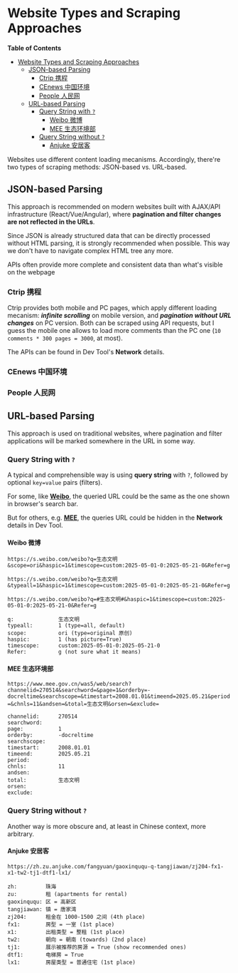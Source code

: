 Website Types and Scraping Approaches
======

**Table of Contents**
- [Website Types and Scraping Approaches](#website-types-and-scraping-approaches)
  - [JSON-based Parsing](#json-based-parsing)
    - [Ctrip 携程](#ctrip-携程)
    - [CEnews 中国环境](#cenews-中国环境)
    - [People 人民网](#people-人民网)
  - [URL-based Parsing](#url-based-parsing)
    - [Query String with `?`](#query-string-with-)
      - [Weibo 微博](#weibo-微博)
      - [MEE 生态环境部](#mee-生态环境部)
    - [Query String without `?`](#query-string-without-)
      - [Anjuke 安居客](#anjuke-安居客)

Websites use different content loading mecanisms. Accordingly, there're two types of scraping methods: JSON-based vs. URL-based.

## JSON-based Parsing
This approach is recommended on modern websites built with AJAX/API infrastructure (React/Vue/Angular), where **pagination and filter changes are not reflected in the URLs**.

Since JSON is already structured data that can be directly processed without HTML parsing, it is strongly recommended when possible. This way we don't have to navigate complex HTML tree any more. 

APIs often provide more complete and consistent data than what's visible on the webpage


### Ctrip 携程
Ctrip provides both mobile and PC pages, which apply different loading mecanism: ***infinite scrolling*** on mobile version, and ***pagination without URL changes*** on PC version. Both can be scraped using API requests, but I guess the mobile one allows to load more comments than the PC one (`10 comments * 300 pages = 3000`, at most).

The APIs can be found in Dev Tool's **Network** details.

### CEnews 中国环境

### People 人民网



## URL-based Parsing
This approach is used on traditional websites, where pagination and filter applications will be marked somewhere in the URL in some way.

### Query String with `?`
A typical and comprehensible way is using
**query string** with `?`, followed by optional `key=value` pairs (filters).  

For some, like [**Weibo**](#weibo-微博), the queried URL could be the same as the one shown in browser's search bar. 

But for others, e.g. [**MEE**](#mee-生态环境部), the queries URL could be hidden in the **Network** details in Dev Tool.

#### Weibo 微博 

`https://s.weibo.com/weibo?q=生态文明&scope=ori&haspic=1&timescope=custom:2025-05-01-0:2025-05-21-0&Refer=g`

`https://s.weibo.com/weibo?q=生态文明&typeall=1&haspic=1&timescope=custom:2025-05-01-0:2025-05-21-0&Refer=g`

`https://s.weibo.com/weibo?q=#生态文明#&haspic=1&timescope=custom:2025-05-01-0:2025-05-21-0&Refer=g`

```
q:              生态文明
typeall:        1 (type=all, default)
scope:          ori (type=original 原创)
haspic:         1 (has picture=True)
timescope:      custom:2025-05-01-0:2025-05-21-0
Refer:          g (not sure what it means)
```


#### MEE 生态环境部

`https://www.mee.gov.cn/was5/web/search?channelid=270514&searchword=&page=1&orderby=-docreltime&searchscope=&timestart=2008.01.01&timeend=2025.05.21&period=&chnls=11&andsen=&total=生态文明&orsen=&exclude=`

```
channelid:      270514
searchword:	
page:           1
orderby:        -docreltime
searchscope:
timestart:      2008.01.01
timeend:        2025.05.21
period:     	
chnls:          11
andsen:         
total:          生态文明
orsen:      
exclude:    
```



### Query String without `?`
Another way is more obscure and, at least in Chinese context, more arbitrary.

#### Anjuke 安居客
`https://zh.zu.anjuke.com/fangyuan/gaoxinququ-q-tangjiawan/zj204-fx1-x1-tw2-tj1-dtf1-lx1/`

```
zh:         珠海
zu:         租 (apartments for rental)
gaoxinququ: 区 = 高新区
tangjiawan: 镇 = 唐家湾
zj204:      租金在 1000-1500 之间 (4th place)
fx1:        房型 = 一室 (1st place)
x1:         出租类型 = 整租 (1st place)
tw2:        朝向 = 朝南 (towards) (2nd place)
tj1:        展示被推荐的房源 = True (show recommended ones)
dtf1:       电梯房 = True
lx1:        房屋类型 = 普通住宅 (1st place)
```


